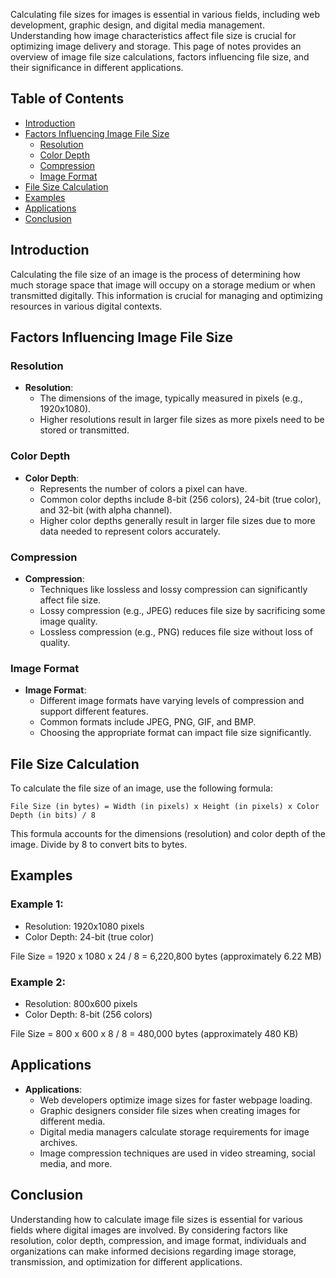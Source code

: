 Calculating file sizes for images is essential in various fields, including web development, graphic design, and digital media management. Understanding how image characteristics affect file size is crucial for optimizing image delivery and storage. This page of notes provides an overview of image file size calculations, factors influencing file size, and their significance in different applications.

## Table of Contents
- [Introduction](#introduction)
- [Factors Influencing Image File Size](#factors-influencing-image-file-size)
  - [Resolution](#resolution)
  - [Color Depth](#color-depth)
  - [Compression](#compression)
  - [Image Format](#image-format)
- [File Size Calculation](#file-size-calculation)
- [Examples](#examples)
- [Applications](#applications)
- [Conclusion](#conclusion)

## Introduction

Calculating the file size of an image is the process of determining how much storage space that image will occupy on a storage medium or when transmitted digitally. This information is crucial for managing and optimizing resources in various digital contexts.

## Factors Influencing Image File Size

### Resolution

- **Resolution**:
  - The dimensions of the image, typically measured in pixels (e.g., 1920x1080).
  - Higher resolutions result in larger file sizes as more pixels need to be stored or transmitted.

### Color Depth

- **Color Depth**:
  - Represents the number of colors a pixel can have.
  - Common color depths include 8-bit (256 colors), 24-bit (true color), and 32-bit (with alpha channel).
  - Higher color depths generally result in larger file sizes due to more data needed to represent colors accurately.

### Compression

- **Compression**:
  - Techniques like lossless and lossy compression can significantly affect file size.
  - Lossy compression (e.g., JPEG) reduces file size by sacrificing some image quality.
  - Lossless compression (e.g., PNG) reduces file size without loss of quality.

### Image Format

- **Image Format**:
  - Different image formats have varying levels of compression and support different features.
  - Common formats include JPEG, PNG, GIF, and BMP.
  - Choosing the appropriate format can impact file size significantly.

## File Size Calculation

To calculate the file size of an image, use the following formula:

```
File Size (in bytes) = Width (in pixels) x Height (in pixels) x Color Depth (in bits) / 8
```

This formula accounts for the dimensions (resolution) and color depth of the image. Divide by 8 to convert bits to bytes.

## Examples

### Example 1:
- Resolution: 1920x1080 pixels
- Color Depth: 24-bit (true color)

File Size = 1920 x 1080 x 24 / 8 = 6,220,800 bytes (approximately 6.22 MB)

### Example 2:
- Resolution: 800x600 pixels
- Color Depth: 8-bit (256 colors)

File Size = 800 x 600 x 8 / 8 = 480,000 bytes (approximately 480 KB)

## Applications

- **Applications**:
  - Web developers optimize image sizes for faster webpage loading.
  - Graphic designers consider file sizes when creating images for different media.
  - Digital media managers calculate storage requirements for image archives.
  - Image compression techniques are used in video streaming, social media, and more.

## Conclusion

Understanding how to calculate image file sizes is essential for various fields where digital images are involved. By considering factors like resolution, color depth, compression, and image format, individuals and organizations can make informed decisions regarding image storage, transmission, and optimization for different applications.